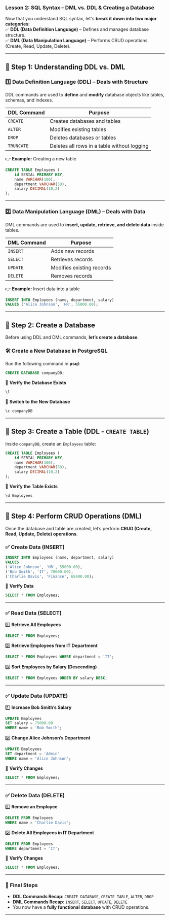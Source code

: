 ### **Lesson 2: SQL Syntax – DML vs. DDL & Creating a Database**  

Now that you understand SQL syntax, let's **break it down into two major categories**:  
✅ **DDL (Data Definition Language)** – Defines and manages database structure.  
✅ **DML (Data Manipulation Language)** – Performs CRUD operations (Create, Read, Update, Delete).  

---

## **🔹 Step 1: Understanding DDL vs. DML**
### **1️⃣ Data Definition Language (DDL) – Deals with Structure**
DDL commands are used to **define** and **modify** database objects like tables, schemas, and indexes.

| **DDL Command** | **Purpose** |
|---------------|------------|
| `CREATE`   | Creates databases and tables |
| `ALTER`    | Modifies existing tables |
| `DROP`     | Deletes databases or tables |
| `TRUNCATE` | Deletes all rows in a table without logging |

👉 **Example:** Creating a new table  
```sql
CREATE TABLE Employees (
    id SERIAL PRIMARY KEY,
    name VARCHAR(100),
    department VARCHAR(50),
    salary DECIMAL(10,2)
);
```

---

### **2️⃣ Data Manipulation Language (DML) – Deals with Data**
DML commands are used to **insert, update, retrieve, and delete data** inside tables.

| **DML Command** | **Purpose** |
|---------------|------------|
| `INSERT`   | Adds new records |
| `SELECT`   | Retrieves records |
| `UPDATE`   | Modifies existing records |
| `DELETE`   | Removes records |

👉 **Example:** Insert data into a table  
```sql
INSERT INTO Employees (name, department, salary)
VALUES ('Alice Johnson', 'HR', 55000.00);
```

---

## **🔹 Step 2: Create a Database**
Before using DDL and DML commands, **let’s create a database**.

### **🛠️ Create a New Database in PostgreSQL**
Run the following command in **psql**:

```sql
CREATE DATABASE companyDB;
```

🔹 **Verify the Database Exists**  
```sql
\l
```

🔹 **Switch to the New Database**  
```sql
\c companyDB
```

---

## **🔹 Step 3: Create a Table (DDL - `CREATE TABLE`)**
Inside `companyDB`, create an `Employees` table:

```sql
CREATE TABLE Employees (
    id SERIAL PRIMARY KEY,
    name VARCHAR(100),
    department VARCHAR(50),
    salary DECIMAL(10,2)
);
```

🔹 **Verify the Table Exists**  
```sql
\d Employees
```

---

## **🔹 Step 4: Perform CRUD Operations (DML)**
Once the database and table are created, let’s perform **CRUD (Create, Read, Update, Delete) operations**.

### **✅ Create Data (INSERT)**
```sql
INSERT INTO Employees (name, department, salary)
VALUES 
('Alice Johnson', 'HR', 55000.00),
('Bob Smith', 'IT', 70000.00),
('Charlie Davis', 'Finance', 65000.00);
```

🔹 **Verify Data**  
```sql
SELECT * FROM Employees;
```

---

### **✅ Read Data (SELECT)**
1️⃣ **Retrieve All Employees**
```sql
SELECT * FROM Employees;
```
2️⃣ **Retrieve Employees from IT Department**
```sql
SELECT * FROM Employees WHERE department = 'IT';
```
3️⃣ **Sort Employees by Salary (Descending)**
```sql
SELECT * FROM Employees ORDER BY salary DESC;
```

---

### **✅ Update Data (UPDATE)**
1️⃣ **Increase Bob Smith’s Salary**
```sql
UPDATE Employees 
SET salary = 75000.00
WHERE name = 'Bob Smith';
```

2️⃣ **Change Alice Johnson’s Department**
```sql
UPDATE Employees 
SET department = 'Admin'
WHERE name = 'Alice Johnson';
```

🔹 **Verify Changes**
```sql
SELECT * FROM Employees;
```

---

### **✅ Delete Data (DELETE)**
1️⃣ **Remove an Employee**
```sql
DELETE FROM Employees 
WHERE name = 'Charlie Davis';
```

2️⃣ **Delete All Employees in IT Department**
```sql
DELETE FROM Employees 
WHERE department = 'IT';
```

🔹 **Verify Changes**
```sql
SELECT * FROM Employees;
```

---

### **🔹 Final Steps**
- **DDL Commands Recap**: `CREATE DATABASE`, `CREATE TABLE`, `ALTER`, `DROP`
- **DML Commands Recap**: `INSERT`, `SELECT`, `UPDATE`, `DELETE`
- You now have a **fully functional database** with CRUD operations.

---
